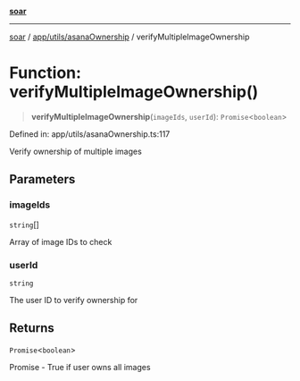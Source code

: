 [**soar**](../../../../README.md)

***

[soar](../../../../modules.md) / [app/utils/asanaOwnership](../README.md) / verifyMultipleImageOwnership

# Function: verifyMultipleImageOwnership()

> **verifyMultipleImageOwnership**(`imageIds`, `userId`): `Promise`\<`boolean`\>

Defined in: app/utils/asanaOwnership.ts:117

Verify ownership of multiple images

## Parameters

### imageIds

`string`[]

Array of image IDs to check

### userId

`string`

The user ID to verify ownership for

## Returns

`Promise`\<`boolean`\>

Promise<boolean> - True if user owns all images
